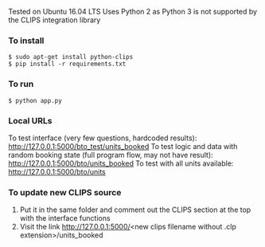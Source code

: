 Tested on Ubuntu 16.04 LTS
Uses Python 2 as Python 3 is not supported by the CLIPS integration library

### To install
```
$ sudo apt-get install python-clips
$ pip install -r requirements.txt
```

### To run
```
$ python app.py
```

### Local URLs
To test interface (very few questions, hardcoded results): http://127.0.0.1:5000/bto_test/units_booked
To test logic and data with random booking state (full program flow, may not have result): http://127.0.0.1:5000/bto/units_booked
To test with all units available: http://127.0.0.1:5000/bto/units

### To update new CLIPS source
1. Put it in the same folder and comment out the CLIPS section at the top with the interface functions
2. Visit the link http://127.0.0.1:5000/<new clips filename without .clp extension>/units_booked
